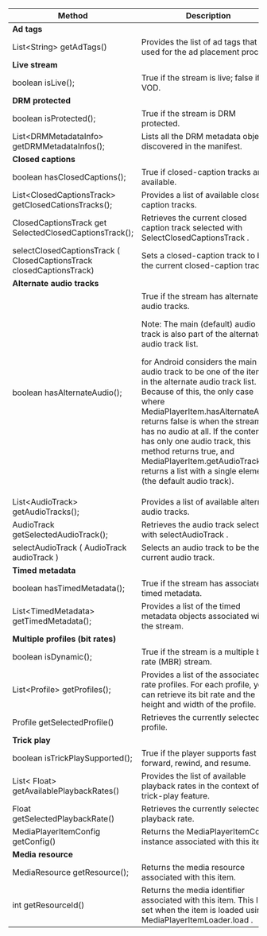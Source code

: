 ---
---

<table frame="all" colsep="1" rowsep="1" id="table_F6006A9167044AC087A6ECB20B8CCD5D"> 
 <tgroup cols="2" colsep="1" rowsep="1" class="FormatA"> 
  <colspec colnum="1" colname="2" colwidth="41*" /> 
  <colspec colnum="2" colname="3" colwidth="46*" /> 
  <thead> 
   <tr rowsep="1"> 
    <th colname="2" class="entry"> Method </th> 
    <th colname="3" class="entry"> Description </th> 
   </tr> 
  </thead> 
  <tbody> 
   <tr rowsep="1"> 
    <td namest="2" nameend="3"> <b>Ad tags</b> </td> 
   </tr> 
   <tr rowsep="1"> 
    <td colname="2"> <span class="codeph"> List&lt;String&gt; getAdTags() </span> </td> 
    <td colname="3"> Provides the list of ad tags that are used for the ad placement process. </td> 
   </tr> 
   <tr rowsep="1"> 
    <td namest="2" nameend="3"> <b>Live stream</b> </td> 
   </tr> 
   <tr rowsep="1"> 
    <td colname="2"> <span class="codeph"> boolean isLive(); </span> </td> 
    <td colname="3"> True if the stream is live; false if it is VOD. </td> 
   </tr> 
   <tr rowsep="1"> 
    <td namest="2" nameend="3"> <b>DRM protected</b> </td> 
   </tr> 
   <tr rowsep="1"> 
    <td colname="2"> <span class="codeph"> boolean isProtected(); </span> </td> 
    <td colname="3"> True if the stream is DRM protected. </td> 
   </tr> 
   <tr rowsep="1"> 
    <td colname="2"> <span class="codeph"> List&lt;DRMMetadataInfo&gt; getDRMMetadataInfos(); </span> </td> 
    <td colname="3"> Lists all the DRM metadata objects discovered in the manifest. </td> 
   </tr> 
   <tr rowsep="1"> 
    <td namest="2" nameend="3"> <b>Closed captions</b> </td> 
   </tr> 
   <tr rowsep="1"> 
    <td colname="2"> <span class="codeph"> boolean hasClosedCaptions(); </span> </td> 
    <td colname="3"> True if closed-caption tracks are available. </td> 
   </tr> 
   <tr rowsep="1"> 
    <td colname="2"> <span class="codeph"> List&lt;ClosedCaptionsTrack&gt; getClosedCationsTracks(); </span> </td> 
    <td colname="3"> Provides a list of available closed-caption tracks. </td> 
   </tr> 
   <tr rowsep="1"> 
    <td colname="2"> <span class="codeph"> ClosedCaptionsTrack get SelectedClosedCaptionsTrack(); </span> </td> 
    <td colname="3"> Retrieves the current closed caption track selected with <span class="codeph"> SelectClosedCaptionsTrack </span>. </td> 
   </tr> 
   <tr rowsep="1"> 
    <td colname="2"> <span class="codeph"> selectClosedCaptionsTrack ( ClosedCaptionsTrack closedCaptionsTrack) </span> </td> 
    <td colname="3"> Sets a closed-caption track to be the current closed-caption track. </td> 
   </tr> 
   <tr rowsep="1"> 
    <td namest="2" nameend="3"> <b>Alternate audio tracks</b> </td> 
   </tr> 
   <tr rowsep="1"> 
    <td colname="2"> <span class="codeph"> boolean hasAlternateAudio(); </span> </td> 
    <td colname="3"> True if the stream has alternate audio tracks. <p>Note:  The main (default) audio track is also part of the alternate audio track list. </p> <p> 
      <ph conkeyref="phrases/primetime-sdk-name" /> for Android considers the main audio track to be one of the items in the alternate audio track list. Because of this, the only case where <span class="codeph"> MediaPlayerItem.hasAlternateAudio </span> returns false is when the stream has no audio at all. If the content has only one audio track, this method returns true, and <span class="codeph"> MediaPlayerItem.getAudioTracks </span> returns a list with a single element (the default audio track). </p> </td> 
   </tr> 
   <tr rowsep="1"> 
    <td colname="2"> <span class="codeph"> List&lt;AudioTrack&gt; getAudioTracks(); </span> </td> 
    <td colname="3"> Provides a list of available alternate audio tracks. </td> 
   </tr> 
   <tr rowsep="1"> 
    <td colname="2"> <span class="codeph"> AudioTrack getSelectedAudioTrack(); </span> </td> 
    <td colname="3"> Retrieves the audio track selected with <span class="codeph"> selectAudioTrack </span>. </td> 
   </tr> 
   <tr rowsep="1"> 
    <td colname="2"> <span class="codeph"> selectAudioTrack ( AudioTrack audioTrack ) </span> </td> 
    <td colname="3"> Selects an audio track to be the current audio track. </td> 
   </tr> 
   <tr rowsep="1"> 
    <td namest="2" nameend="3"> <b>Timed metadata</b> </td> 
   </tr> 
   <tr rowsep="1"> 
    <td colname="2"> <span class="codeph"> boolean hasTimedMetadata(); </span> </td> 
    <td colname="3"> True if the stream has associated timed metadata. </td> 
   </tr> 
   <tr rowsep="1"> 
    <td colname="2"> <span class="codeph"> List&lt;TimedMetadata&gt; getTimedMetadata(); </span> </td> 
    <td colname="3"> Provides a list of the timed metadata objects associated with the stream. </td> 
   </tr> 
   <tr rowsep="1"> 
    <td namest="2" nameend="3"> <b>Multiple profiles (bit rates)</b> </td> 
   </tr> 
   <tr rowsep="1"> 
    <td colname="2"> <span class="codeph"> boolean isDynamic(); </span> </td> 
    <td colname="3"> True if the stream is a multiple bit rate (MBR) stream. </td> 
   </tr> 
   <tr rowsep="1"> 
    <td colname="2"> <span class="codeph"> List&lt;Profile&gt; getProfiles(); </span> </td> 
    <td colname="3"> Provides a list of the associated bit rate profiles. For each profile, you can retrieve its bit rate and the height and width of the profile. </td> 
   </tr> 
   <tr rowsep="1"> 
    <td colname="2"> <span class="codeph"> Profile getSelectedProfile() </span> </td> 
    <td colname="3"> Retrieves the currently selected profile. </td> 
   </tr> 
   <tr rowsep="1"> 
    <td namest="2" nameend="3"> <b>Trick play</b> </td> 
   </tr> 
   <tr rowsep="1"> 
    <td colname="2"> <span class="codeph"> boolean isTrickPlaySupported(); </span> </td> 
    <td colname="3"> True if the player supports fast forward, rewind, and resume. </td> 
   </tr> 
   <tr rowsep="1"> 
    <td colname="2"> <span class="codeph"> List&lt; Float&gt; getAvailablePlaybackRates() </span> </td> 
    <td colname="3"> Provides the list of available playback rates in the context of the trick-play feature. </td> 
   </tr> 
   <tr rowsep="1"> 
    <td colname="2"> <span class="codeph"> Float getSelectedPlaybackRate() </span> </td> 
    <td colname="3"> Retrieves the currently selected playback rate. </td> 
   </tr> 
   <tr rowsep="1"> 
    <td colname="2"> <span class="codeph"> MediaPlayerItemConfig getConfig() </span> </td> 
    <td colname="3"> Returns the <span class="codeph"> MediaPlayerItemConfig </span> instance associated with this item. </td> 
   </tr> 
   <tr rowsep="1"> 
    <td namest="2" nameend="3"> <b>Media resource</b> </td> 
   </tr> 
   <tr rowsep="1"> 
    <td colname="2"> <span class="codeph"> MediaResource getResource(); </span> </td> 
    <td colname="3"> Returns the media resource associated with this item. </td> 
   </tr> 
   <tr rowsep="0"> 
    <td colname="2"> <span class="codeph"> int getResourceId() </span> </td> 
    <td colname="3"> Returns the media identifier associated with this item. This ID is set when the item is loaded using <span class="codeph"> MediaPlayerItemLoader.load </span>. </td> 
   </tr> 
  </tbody> 
 </tgroup> 
</table>


